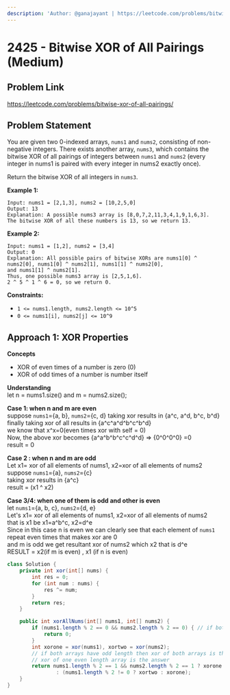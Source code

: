 ```yaml
---
description: 'Author: @ganajayant | https://leetcode.com/problems/bitwise-xor-of-all-pairings'
---
```


# 2425 - Bitwise XOR of All Pairings (Medium) 

## Problem Link

https://leetcode.com/problems/bitwise-xor-of-all-pairings/

## Problem Statement

You are given two 0-indexed arrays, `nums1` and `nums2`, consisting of non-negative integers. There exists another array, `nums3`, which contains the bitwise XOR of all pairings of integers between `nums1` and `nums2` (every integer in nums1 is paired with every integer in nums2 exactly once).

Return the bitwise XOR of all integers in `nums3`.

**Example 1:**

```
Input: nums1 = [2,1,3], nums2 = [10,2,5,0]
Output: 13
Explanation: A possible nums3 array is [8,0,7,2,11,3,4,1,9,1,6,3].
The bitwise XOR of all these numbers is 13, so we return 13.
```

**Example 2:**

```
Input: nums1 = [1,2], nums2 = [3,4]
Output: 0
Explanation: All possible pairs of bitwise XORs are nums1[0] ^ nums2[0], nums1[0] ^ nums2[1], nums1[1] ^ nums2[0],
and nums1[1] ^ nums2[1].
Thus, one possible nums3 array is [2,5,1,6].
2 ^ 5 ^ 1 ^ 6 = 0, so we return 0.
```

**Constraints:**

- `1 <= nums1.length, nums2.length <= 10^5`
- `0 <= nums1[i], nums2[j] <= 10^9`

## Approach 1: XOR Properties
**Concepts**
* XOR of even times of a number is zero (0)
* XOR of odd times of a number is number itself

**Understanding** <br />
let n = nums1.size() and m = nums2.size();

**Case 1: when n and m are even** <br />
suppose `nums1`={a, b}, `nums2`={c, d}
taking xor results in {a^c, a^d, b^c, b^d} <br />
finally taking xor of all results in {a^c^a^d^b^c^b^d} <br />
we know that x^x=0(even times xor with self = 0) <br />
Now, the above xor becomes {a^a^b^b^c^c^d^d} => {0^0^0^0} =0<br />
result = 0

**Case 2 : when n and m are odd** <br />
Let x1= xor of all elements of nums1, x2=xor of all elements of nums2 <br />
suppose `nums1`={a}, `nums2`={c}<br /> 
taking xor results in {a^c}<br />
result = (x1 ^ x2)

**Case 3/4: when one of them is odd and other is even**<br />
let `nums1`={a, b, c}, `nums2`={d, e} <br />
Let's x1= xor of all elements of nums1, x2=xor of all elements of nums2 <br />
that is x1 be x1=a^b^c, x2=d^e<br />
Since in this case n is even we can clearly see that each element of `nums1` repeat even times that makes xor are 0<br />
and m is odd we get resultant xor of nums2 which x2 that is d^e<br />
RESULT = x2(if m is even) , x1 (if n is even)

<Tabs>
<TabItem value="java" label="Java">
<SolutionAuthor name="@ganajayant"/>

```java
class Solution {
    private int xor(int[] nums) {
        int res = 0;
        for (int num : nums) {
            res ^= num;
        }
        return res;
    }

    public int xorAllNums(int[] nums1, int[] nums2) {
        if (nums1.length % 2 == 0 && nums2.length % 2 == 0) { // if both arrays have even length
            return 0;
        }
        int xorone = xor(nums1), xortwo = xor(nums2);
        // if both arrays have odd length then xor of both arrays is the answer or else
        // xor of one even length array is the answer
        return nums1.length % 2 == 1 && nums2.length % 2 == 1 ? xorone ^ xortwo
                : (nums1.length % 2 != 0 ? xortwo : xorone);
    }
}
```
</TabItem>
</Tabs>
